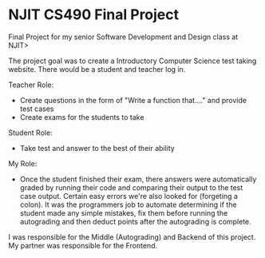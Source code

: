 # NJIT CS490 Final Project

Final Project for my senior Software Development and Design class at NJIT>

The project goal was to create a Introductory Computer Science test taking website.
There would be a student and teacher log in. 

Teacher Role:
  - Create questions in the form of "Write a function that...." and provide test cases
  - Create exams for the students to take

Student Role:
  - Take test and answer to the best of their ability

My Role:
  - Once the student finished their exam, there answers were automatically graded by running their code and comparing their output to the test case output. Certain easy errors we're also looked for (forgeting a colon). It was the programmers job to automate determining if the student made any simple mistakes, fix them before running the autograding and then deduct points after the autograding is complete.

I was responsible for the Middle (Autograding) and Backend of this project. My partner was responsible for the Frontend. 

